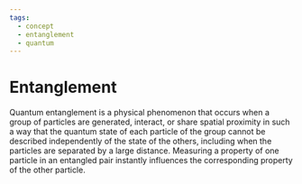 ```yaml
---
tags:
  - concept
  - entanglement
  - quantum
---
```

# Entanglement

Quantum entanglement is a physical phenomenon that occurs when a group of particles are generated, interact, or share spatial proximity in such a way that the quantum state of each particle of the group cannot be described independently of the state of the others, including when the particles are separated by a large distance. Measuring a property of one particle in an entangled pair instantly influences the corresponding property of the other particle.
